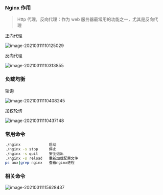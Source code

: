 ### Nginx 作用

> Http 代理，反向代理：作为 web 服务器最常用的功能之一，尤其是反向代理

正向代理

![image-20210311110125029](C:\Users\李祥鸿\AppData\Roaming\Typora\typora-user-images\image-20210311110125029.png)

反向代理

![image-20210311110313855](C:\Users\李祥鸿\AppData\Roaming\Typora\typora-user-images\image-20210311110313855.png)



### 负载均衡

轮询

![image-20210311110408245](C:\Users\李祥鸿\AppData\Roaming\Typora\typora-user-images\image-20210311110408245.png)

加权轮询

![image-20210311110437148](C:\Users\李祥鸿\AppData\Roaming\Typora\typora-user-images\image-20210311110437148.png)





### 常用命令

```bash
./nginx				启动
./nginx -s stop 	停止
./nginx -s quit	 	安全退出
./nginx -s reload 	重新加载配置文件
ps aux|grep nginx	查看nginx进程
```



### 相关命令

![image-20210311115628437](C:\Users\李祥鸿\AppData\Roaming\Typora\typora-user-images\image-20210311115628437.png)


















































